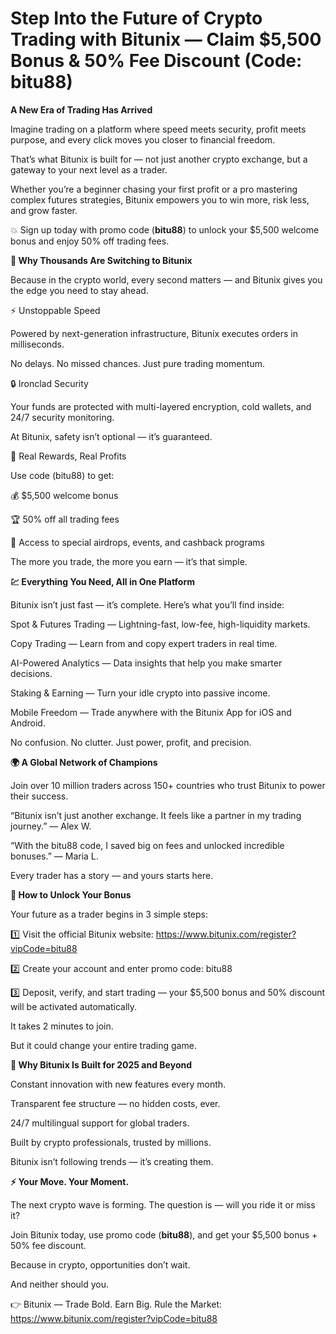 # Step Into the Future of Crypto Trading with Bitunix — Claim $5,500 Bonus & 50% Fee Discount (Code: bitu88)

**A New Era of Trading Has Arrived**

Imagine trading on a platform where speed meets security, profit meets purpose, and every click moves you closer to financial freedom.

That’s what Bitunix is built for — not just another crypto exchange, but a gateway to your next level as a trader.

Whether you’re a beginner chasing your first profit or a pro mastering complex futures strategies, Bitunix empowers you to win more, risk less, and grow faster.

💥 Sign up today with promo code (**bitu88**) to unlock your $5,500 welcome bonus and enjoy 50% off trading fees.

**🚀 Why Thousands Are Switching to Bitunix**

Because in the crypto world, every second matters — and Bitunix gives you the edge you need to stay ahead.

⚡ Unstoppable Speed

Powered by next-generation infrastructure, Bitunix executes orders in milliseconds.

No delays. No missed chances. Just pure trading momentum.

🔒 Ironclad Security

Your funds are protected with multi-layered encryption, cold wallets, and 24/7 security monitoring.

At Bitunix, safety isn’t optional — it’s guaranteed.

🎁 Real Rewards, Real Profits

Use code (bitu88) to get:

💰 $5,500 welcome bonus

🏆 50% off all trading fees

🎉 Access to special airdrops, events, and cashback programs

The more you trade, the more you earn — it’s that simple.

**💹 Everything You Need, All in One Platform**

Bitunix isn’t just fast — it’s complete.
Here’s what you’ll find inside:

Spot & Futures Trading — Lightning-fast, low-fee, high-liquidity markets.

Copy Trading — Learn from and copy expert traders in real time.

AI-Powered Analytics — Data insights that help you make smarter decisions.

Staking & Earning — Turn your idle crypto into passive income.

Mobile Freedom — Trade anywhere with the Bitunix App for iOS and Android.

No confusion. No clutter. Just power, profit, and precision.

**🌍 A Global Network of Champions**

Join over 10 million traders across 150+ countries who trust Bitunix to power their success.

“Bitunix isn’t just another exchange. It feels like a partner in my trading journey.” — Alex W.

“With the bitu88 code, I saved big on fees and unlocked incredible bonuses.” — Maria L.

Every trader has a story — and yours starts here.

**🔑 How to Unlock Your Bonus**

Your future as a trader begins in 3 simple steps:

1️⃣ Visit the official Bitunix website: https://www.bitunix.com/register?vipCode=bitu88

2️⃣ Create your account and enter promo code: bitu88

3️⃣ Deposit, verify, and start trading — your $5,500 bonus and 50% discount will be activated automatically.

It takes 2 minutes to join.

But it could change your entire trading game.

**💬 Why Bitunix Is Built for 2025 and Beyond**

Constant innovation with new features every month.

Transparent fee structure — no hidden costs, ever.

24/7 multilingual support for global traders.

Built by crypto professionals, trusted by millions.

Bitunix isn’t following trends — it’s creating them.

**⚡ Your Move. Your Moment.**

The next crypto wave is forming. The question is — will you ride it or miss it?

Join Bitunix today, use promo code (**bitu88**), and get your $5,500 bonus + 50% fee discount.

Because in crypto, opportunities don’t wait.

And neither should you.

👉 Bitunix — Trade Bold. Earn Big. Rule the Market: https://www.bitunix.com/register?vipCode=bitu88
